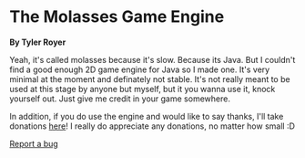 # The Molasses Game Engine
**By Tyler Royer**

Yeah, it's called molasses because it's slow.  Because its Java.  But I couldn't find a good enough
2D game engine for Java so I made one.  It's very minimal at the moment and definately not stable.
It's not really meant to be used at this stage by anyone but myself, but it you wanna use it, knock
yourself out.  Just give me credit in your game somewhere.   

In addition, if you do use the engine and would like to say thanks, I'll take donations
[here](https://www.paypal.com/cgi-bin/webscr?cmd=_donations&business=28W649DC5K322&currency_code=USD&source=url)!
I really do appreciate any donations, no matter how small :D   

[Report a bug](mailto:tyler.wayne.royer@gmail.com)